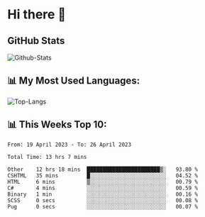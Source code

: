 # Hi there 👋

## GitHub Stats
![Github-Stats](https://github-readme-stats-sigma-five.vercel.app/api?username=ltorson&show_icons=true&theme=radical&count_private=true)

## 📊 My Most Used Languages:
![Top-Langs](https://github-readme-stats-sigma-five.vercel.app/api/top-langs/?username=LTorson&layout=compact&langs_count=10)

## 📊 This Weeks Top 10:
<!--START_SECTION:waka-->

```text
From: 19 April 2023 - To: 26 April 2023

Total Time: 13 hrs 7 mins

Other    12 hrs 18 mins  ███████████████████████▒░   93.80 %
CSHTML   35 mins         █░░░░░░░░░░░░░░░░░░░░░░░░   04.52 %
HTML     6 mins          ▒░░░░░░░░░░░░░░░░░░░░░░░░   00.79 %
C#       4 mins          ░░░░░░░░░░░░░░░░░░░░░░░░░   00.59 %
Binary   1 min           ░░░░░░░░░░░░░░░░░░░░░░░░░   00.16 %
SCSS     0 secs          ░░░░░░░░░░░░░░░░░░░░░░░░░   00.08 %
Pug      0 secs          ░░░░░░░░░░░░░░░░░░░░░░░░░   00.07 %
```

<!--END_SECTION:waka-->
